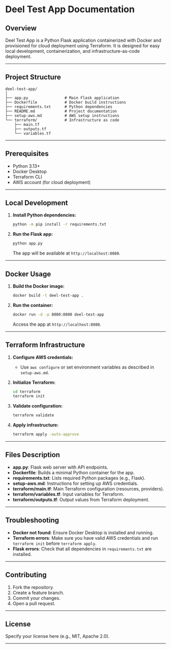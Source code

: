 # Deel Test App Documentation

## Overview

Deel Test App is a Python Flask application containerized with Docker and provisioned for cloud deployment using Terraform. It is designed for easy local development, containerization, and infrastructure-as-code deployment.

---

## Project Structure

```
deel-test-app/
│
├── app.py                # Main Flask application
├── Dockerfile            # Docker build instructions
├── requirements.txt      # Python dependencies
├── README.md             # Project documentation
├── setup-aws.md          # AWS setup instructions
└── terraform/            # Infrastructure as code
    ├── main.tf
    ├── outputs.tf
    └── variables.tf
```

---

## Prerequisites

- Python 3.13+
- Docker Desktop
- Terraform CLI
- AWS account (for cloud deployment)

---

## Local Development

1. **Install Python dependencies:**
   ```bash
   python -m pip install -r requirements.txt
   ```

2. **Run the Flask app:**
   ```bash
   python app.py
   ```
   The app will be available at `http://localhost:8080`.

---

## Docker Usage

1. **Build the Docker image:**
   ```bash
   docker build -t deel-test-app .
   ```

2. **Run the container:**
   ```bash
   docker run -d -p 8080:8080 deel-test-app
   ```
   Access the app at `http://localhost:8080`.

---

## Terraform Infrastructure

1. **Configure AWS credentials:**
   - Use `aws configure` or set environment variables as described in `setup-aws.md`.

2. **Initialize Terraform:**
   ```bash
   cd terraform
   terraform init
   ```

3. **Validate configuration:**
   ```bash
   terraform validate
   ```

4. **Apply infrastructure:**
   ```bash
   terraform apply -auto-approve
   ```

---

## Files Description

- **app.py**: Flask web server with API endpoints.
- **Dockerfile**: Builds a minimal Python container for the app.
- **requirements.txt**: Lists required Python packages (e.g., Flask).
- **setup-aws.md**: Instructions for setting up AWS credentials.
- **terraform/main.tf**: Main Terraform configuration (resources, providers).
- **terraform/variables.tf**: Input variables for Terraform.
- **terraform/outputs.tf**: Output values from Terraform deployment.

---

## Troubleshooting

- **Docker not found**: Ensure Docker Desktop is installed and running.
- **Terraform errors**: Make sure you have valid AWS credentials and run `terraform init` before `terraform apply`.
- **Flask errors**: Check that all dependencies in `requirements.txt` are installed.

---

## Contributing

1. Fork the repository.
2. Create a feature branch.
3. Commit your changes.
4. Open a pull request.

---

## License

Specify your license here (e.g., MIT, Apache 2.0).

---
